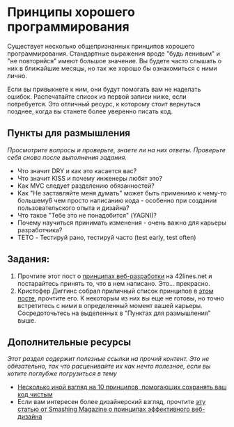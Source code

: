 # Принципы хорошего программирования
<!-- *Estimated Time: 1 hr* -->

Существует несколько общепризнанных принципов хорошего программирования. Стандартные выражения вроде "будь ленивым" и "не повторяйся" имеют большое значение. Вы будете часто слышать о них в ближайшие месяцы, но так же хорошо бы ознакомиться с ними лично.

Если вы привыкнете к ним, они будут помогать вам не наделать ошибок. Распечатайте список из первой записи ниже, если потребуется. Это отличный ресурс, к которому стоит вернуться позднее, когда вы станете более уверенно писать код.


## Пункты для размышления

*Просмотрите вопросы и проверьте, знаете ли на них ответы. Проверьте себя снова после выполнения задания.*

* Что значит DRY и как это касается вас?
* Что значит KISS и почему инженеры любят это?
* Как MVC следует разделению обязанностей?
* Как "Не заставляйте меня думать" может быть применимо к чему-то большему6 чем просто написанию кода - особенно при создании пользовательского опыта и дизайна?
* Что такое "Тебе это не понадобится" (YAGNI)?
* Почему научиться принимать изменения - очень важно для карьеры разработчика?
* TETO - Тестируй рано, тестируй часто (test early, test often)

## Задания:
1. Прочтите этот пост о [принципах веб-разработки](https://www.42lines.net/2011/10/13/some-principles-of-web-development/) на 42lines.net и постарайтесь принять то, что в нем написано. Это... прекрасно.
1. Кристофер Диггинс собрал приличный список принципов в [этом посте](http://www.artima.com/weblogs/viewpost.jsp?thread=331531), прочтите его. К некоторым из них вы еще не готовы, но точно встретитесь с ними в определенный момент вашей карьеры. Сосредоточьтесь на выделенных в "Пунктах для размышления" выше.

## Дополнительные ресурсы

*Этот раздел содержит полезные ссылки на прочий контент. Это не обязательно, так что расценивайте их как нечто полезное, если вы хотите поглубже погрузиться в тему*
* [Несколько иной взгляд на 10 принципов, помогающих сохранять ваш код чистым](http://www.onextrapixel.com/2011/01/20/10-principles-for-keeping-your-programming-code-clean/)
* Если вам интересен более дизайнерский взгляд, прочтите [эту статью от Smashing Magazine о принципах эффективного веб-дизайна](http://uxdesign.smashingmagazine.com/2008/01/31/10-principles-of-effective-web-design/)
